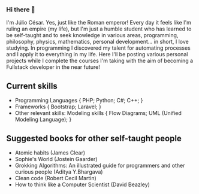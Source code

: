 ### Hi there 👋

I'm Júlio César. Yes, just like the Roman emperor! Every day it feels like I'm ruling an empire (my life), but I'm just a humble student who has learned to be self-taught and to seek knowledge in various areas, programming, philosophy, physics, mathematics, personal development... in short, I love studying. 
In programming I discovered my talent for automating processes and I apply it to everything in my life.
Here I'll be posting various personal projects while I complete the courses I'm taking with the aim of becoming a Fullstack developer in the near future!  


## Current skills

- Programming Languages { PHP; Python; C#; C++; }
- Frameworks { Bootstrap; Laravel; }
- Other relevant skills:  Modeling skills { Flow Diagrams; UML (Unified Modeling Language); }


## Suggested books for other self-taught people

- Atomic habits (James Clear)
- Sophie's World (Jostein Gaarder)
- Grokking Algorithms: An illustrated guide for programmers and other curious people (Aditya Y.Bhargava)
- Clean code (Robert Cecil Martin)
- How to think like a Computer Scientist (David Beazley)

